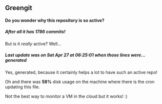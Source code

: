 ## Greengit

#### Do you wonder why this repository is so active?

##### After all it has 1786 commits!

But is it *really* active? Well...

##### Last update was on Sat Apr 27 at 06:25:01 when those lines were... generated

Yes, generated, because it certainly helps a lot to have such an active repo!

Oh and there was **58%** disk usage on the machine
where there is the cron updating this file.

Not the best way to monitor a VM in the cloud but it works! :)
